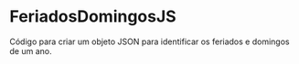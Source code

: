 # FeriadosDomingosJS
Código para criar um objeto JSON para identificar os feriados e domingos de um ano.
